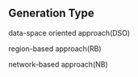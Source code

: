## Generation Type
data-space oriented approach(DSO)

region-based approach(RB)

network-based approach(NB)

